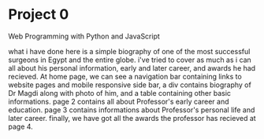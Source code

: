 # Project 0

Web Programming with Python and JavaScript

what i have done here is a simple biography of one of the most successful surgeons in Egypt and the entire globe.
i've tried to cover as much as i can all about his personal information, early and later career, and awards he had recieved.
At home page, we can see a navigation bar containing links to website pages and mobile responsive side bar, a div contains biography of Dr Magdi along with photo of him, and a table containing other basic informations.
page 2 contains all about Professor's early career and education.
page 3 contains informations about Professor's personal life and later career.
finally, we have got all the awards the professor has recieved at page 4.
